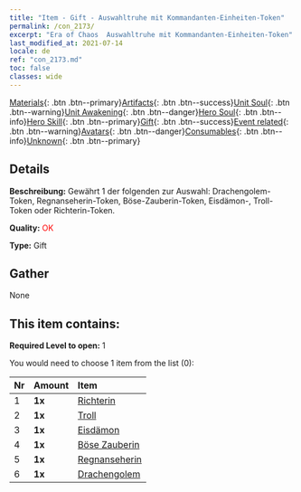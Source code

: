 ```yaml
---
title: "Item - Gift - Auswahltruhe mit Kommandanten-Einheiten-Token"
permalink: /con_2173/
excerpt: "Era of Chaos  Auswahltruhe mit Kommandanten-Einheiten-Token"
last_modified_at: 2021-07-14
locale: de
ref: "con_2173.md"
toc: false
classes: wide
---
```

 [Materials](/ItemsDE/){: .btn .btn--primary}[Artifacts](/ItemsDE/Artifacts/){: .btn .btn--success}[Unit Soul](/ItemsDE/UnitSoul/){: .btn .btn--warning}[Unit Awakening](/ItemsDE/UnitAwakening/){: .btn .btn--danger}[Hero Soul](/ItemsDE/HeroSoul/){: .btn .btn--info}[Hero Skill](/ItemsDE/HeroSkill/){: .btn .btn--primary}[Gift](/ItemsDE/Gift/){: .btn .btn--success}[Event related](/ItemsDE/Events/){: .btn .btn--warning}[Avatars](/ItemsDE/Avatars/){: .btn .btn--danger}[Consumables](/ItemsDE/Consumables/){: .btn .btn--info}[Unknown](/ItemsDE/Unknown/){: .btn .btn--primary}

## Details
 **Beschreibung:** Gewährt 1 der folgenden zur Auswahl: Drachengolem-Token, Regnanseherin-Token, Böse-Zauberin-Token, Eisdämon-, Troll-Token oder Richterin-Token.

 **Quality:** <span style="color: #FF0000">OK</span>

 **Type:** Gift

## Gather

  None

## This item contains:

 **Required Level to open:** 1

 You would need to choose 1 item from the list (0):

  | Nr | Amount |     Item    |
  |:---|:-------|:------------|
  | 1 |  **1x** | [Richterin](/ItemsDE/unt_198/) |  | 
  | 2 |  **1x** | [Troll](/ItemsDE/unt_225/) |  | 
  | 3 |  **1x** | [Eisdämon](/ItemsDE/unt_269/) |  | 
  | 4 |  **1x** | [Böse Zauberin](/ItemsDE/unt_252/) |  | 
  | 5 |  **1x** | [Regnanseherin](/ItemsDE/unt_279/) |  | 
  | 6 |  **1x** | [Drachengolem](/ItemsDE/unt_243/) |  | 
